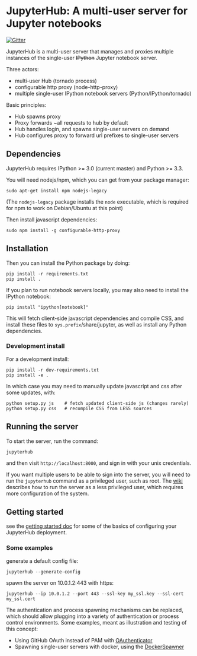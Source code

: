 # JupyterHub: A multi-user server for Jupyter notebooks

[![Gitter](https://badges.gitter.im/Join%20Chat.svg)](https://gitter.im/jupyter/jupyterhub?utm_source=badge&utm_medium=badge)

JupyterHub is a multi-user server that manages and proxies multiple instances of the single-user <del>IPython</del> Jupyter notebook server.

Three actors:

- multi-user Hub (tornado process)
- configurable http proxy (node-http-proxy)
- multiple single-user IPython notebook servers (Python/IPython/tornado)

Basic principles:

- Hub spawns proxy
- Proxy forwards ~all requests to hub by default
- Hub handles login, and spawns single-user servers on demand
- Hub configures proxy to forward url prefixes to single-user servers


## Dependencies

JupyterHub requires IPython >= 3.0 (current master) and Python >= 3.3.

You will need nodejs/npm, which you can get from your package manager:

    sudo apt-get install npm nodejs-legacy

(The `nodejs-legacy` package installs the `node` executable,
which is required for npm to work on Debian/Ubuntu at this point)

Then install javascript dependencies:

    sudo npm install -g configurable-http-proxy


## Installation

Then you can install the Python package by doing:

    pip install -r requirements.txt
    pip install .

If you plan to run notebook servers locally, you may also need to install the IPython notebook:

    pip install "ipython[notebook]"


This will fetch client-side javascript dependencies and compile CSS,
and install these files to `sys.prefix`/share/jupyter, as well as
install any Python dependencies.


### Development install

For a development install:

    pip install -r dev-requirements.txt
    pip install -e .

In which case you may need to manually update javascript and css after some updates, with:

    python setup.py js    # fetch updated client-side js (changes rarely)
    python setup.py css   # recompile CSS from LESS sources


## Running the server

To start the server, run the command:

    jupyterhub

and then visit `http://localhost:8000`, and sign in with your unix credentials.

If you want multiple users to be able to sign into the server, you will need to run the
`jupyterhub` command as a privileged user, such as root.
The [wiki](https://github.com/jupyter/jupyterhub/wiki/Using-sudo-to-run-JupyterHub-without-root-privileges) describes how to run the server
as a less privileged user, which requires more configuration of the system.

## Getting started

see the [getting started doc](docs/getting-started.md) for some of the basics of configuring your JupyterHub deployment.

### Some examples

generate a default config file:

    jupyterhub --generate-config

spawn the server on 10.0.1.2:443 with https:

    jupyterhub --ip 10.0.1.2 --port 443 --ssl-key my_ssl.key --ssl-cert my_ssl.cert

The authentication and process spawning mechanisms can be replaced,
which should allow plugging into a variety of authentication or process control environments.
Some examples, meant as illustration and testing of this concept:

- Using GitHub OAuth instead of PAM with [OAuthenticator](https://github.com/jupyter/oauthenticator)
- Spawning single-user servers with docker, using the [DockerSpawner](https://github.com/jupyter/dockerspawner)
